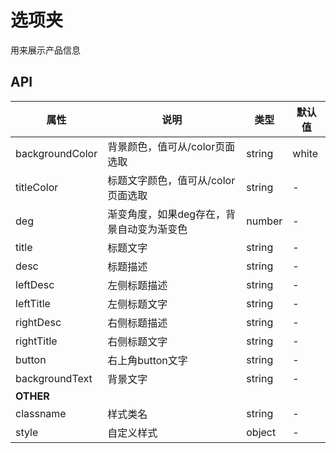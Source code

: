 # 选项夹

用来展示产品信息

## API

| 属性              | 说明                     | 类型     | 默认值   |
| --------------- | ---------------------- | ------ | ----- |
| backgroundColor | 背景颜色，值可从/color页面选取     | string | white |
| titleColor      | 标题文字颜色，值可从/color页面选取   | string | -     |
| deg             | 渐变角度，如果deg存在，背景自动变为渐变色 | number | -     |
| title           | 标题文字                   | string | -     |
| desc            | 标题描述                   | string | -     |
| leftDesc        | 左侧标题描述                 | string | -     |
| leftTitle       | 左侧标题文字                 | string | -     |
| rightDesc       | 右侧标题描述                 | string | -     |
| rightTitle      | 右侧标题文字                 | string | -     |
| button          | 右上角button文字            | string | -     |
| backgroundText  | 背景文字                   | string | -     |
| **OTHER** |                                   |        |         |
| classname | 样式类名                              | string |    -    |
| style     | 自定义样式                             | object |    -    |



